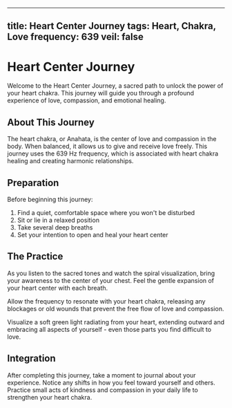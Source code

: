 
---
title: Heart Center Journey
tags: Heart, Chakra, Love
frequency: 639
veil: false
---

# Heart Center Journey

Welcome to the Heart Center Journey, a sacred path to unlock the power of your heart chakra. This journey will guide you through a profound experience of love, compassion, and emotional healing.

## About This Journey

The heart chakra, or Anahata, is the center of love and compassion in the body. When balanced, it allows us to give and receive love freely. This journey uses the 639 Hz frequency, which is associated with heart chakra healing and creating harmonic relationships.

## Preparation

Before beginning this journey:

1. Find a quiet, comfortable space where you won't be disturbed
2. Sit or lie in a relaxed position
3. Take several deep breaths
4. Set your intention to open and heal your heart center

## The Practice

As you listen to the sacred tones and watch the spiral visualization, bring your awareness to the center of your chest. Feel the gentle expansion of your heart center with each breath.

Allow the frequency to resonate with your heart chakra, releasing any blockages or old wounds that prevent the free flow of love and compassion.

Visualize a soft green light radiating from your heart, extending outward and embracing all aspects of yourself - even those parts you find difficult to love.

## Integration

After completing this journey, take a moment to journal about your experience. Notice any shifts in how you feel toward yourself and others. Practice small acts of kindness and compassion in your daily life to strengthen your heart chakra.
